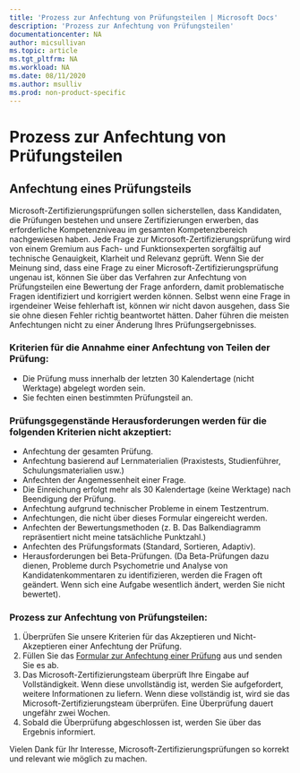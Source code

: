 ```yaml
---
title: 'Prozess zur Anfechtung von Prüfungsteilen | Microsoft Docs'
description: 'Prozess zur Anfechtung von Prüfungsteilen' 
documentationcenter: NA 
author: micsullivan
ms.topic: article
ms.tgt_pltfrm: NA
ms.workload: NA
ms.date: 08/11/2020
ms.author: msulliv
ms.prod: non-product-specific
---
```

# Prozess zur Anfechtung von Prüfungsteilen

## Anfechtung eines Prüfungsteils

Microsoft-Zertifizierungsprüfungen sollen sicherstellen, dass Kandidaten, die Prüfungen bestehen und unsere Zertifizierungen erwerben, das erforderliche Kompetenzniveau im gesamten Kompetenzbereich nachgewiesen haben. Jede Frage zur Microsoft-Zertifizierungsprüfung wird von einem Gremium aus Fach- und Funktionsexperten sorgfältig auf technische Genauigkeit, Klarheit und Relevanz geprüft. Wenn Sie der Meinung sind, dass eine Frage zu einer Microsoft-Zertifizierungsprüfung ungenau ist, können Sie über das Verfahren zur Anfechtung von Prüfungsteilen eine Bewertung der Frage anfordern, damit problematische Fragen identifiziert und korrigiert werden können. Selbst wenn eine Frage in irgendeiner Weise fehlerhaft ist, können wir nicht davon ausgehen, dass Sie sie ohne diesen Fehler richtig beantwortet hätten. Daher führen die meisten Anfechtungen nicht zu einer Änderung Ihres Prüfungsergebnisses.

### Kriterien für die Annahme einer Anfechtung von Teilen der Prüfung:

- Die Prüfung muss innerhalb der letzten 30 Kalendertage (nicht Werktage) abgelegt worden sein.
- Sie fechten einen bestimmten Prüfungsteil an.


### Prüfungsgegenstände Herausforderungen werden für die folgenden Kriterien nicht akzeptiert:

- Anfechtung der gesamten Prüfung.
- Anfechtung basierend auf Lernmaterialien (Praxistests, Studienführer, Schulungsmaterialien usw.)
- Anfechten der Angemessenheit einer Frage.
- Die Einreichung erfolgt mehr als 30 Kalendertage (keine Werktage) nach Beendigung der Prüfung.
- Anfechtung aufgrund technischer Probleme in einem Testzentrum.
- Anfechtungen, die nicht über dieses Formular eingereicht werden.
- Anfechten der Bewertungsmethoden (z. B. Das Balkendiagramm repräsentiert nicht meine tatsächliche Punktzahl.)
- Anfechten des Prüfungsformats (Standard, Sortieren, Adaptiv).
- Herausforderungen bei Beta-Prüfungen. (Da Beta-Prüfungen dazu dienen, Probleme durch Psychometrie und Analyse von Kandidatenkommentaren zu identifizieren, werden die Fragen oft geändert.  Wenn sich eine Aufgabe wesentlich ändert, werden Sie nicht bewertet).

### Prozess zur Anfechtung von Prüfungsteilen:

1. Überprüfen Sie unsere Kriterien für das Akzeptieren und Nicht-Akzeptieren einer Anfechtung der Prüfung.
2. Füllen Sie das [Formular zur Anfechtung einer Prüfung](https://forms.office.com/Pages/ResponsePage.aspx?id=v4j5cvGGr0GRqy180BHbR9SQgdTBB3hHnpJO6XSRH7RURDkwT0FBRjQ5TVpFMjZXMTUzOElISVdTTS4u) aus und senden Sie es ab.
3. Das Microsoft-Zertifizierungsteam überprüft Ihre Eingabe auf Vollständigkeit. Wenn diese unvollständig ist, werden Sie aufgefordert, weitere Informationen zu liefern. Wenn diese vollständig ist, wird sie das Microsoft-Zertifizierungsteam überprüfen. Eine Überprüfung dauert ungefähr zwei Wochen.
4. Sobald die Überprüfung abgeschlossen ist, werden Sie über das Ergebnis informiert.

Vielen Dank für Ihr Interesse, Microsoft-Zertifizierungsprüfungen so korrekt und relevant wie möglich zu machen.
